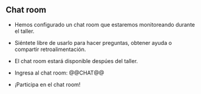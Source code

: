 ## Chat room

- Hemos configurado un chat room que estaremos monitoreando durante el taller.

- Siéntete libre de usarlo para hacer preguntas, obtener ayuda o compartir retroalimentación.

- El chat room estará disponible despúes del taller.

- Ingresa al chat room: @@CHAT@@

- ¡Participa en el chat room!
